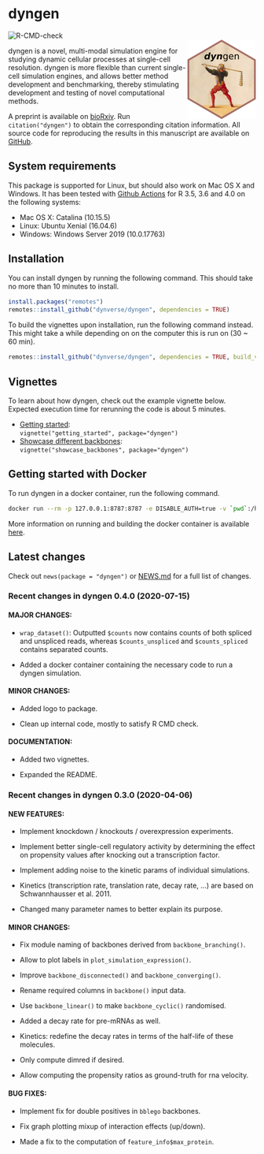 
# dyngen

![R-CMD-check](https://github.com/dynverse/dyngen/workflows/R-CMD-check/badge.svg)<br><img src="man/figures/logo.png" align="right" />

dyngen is a novel, multi-modal simulation engine for studying dynamic
cellular processes at single-cell resolution. dyngen is more flexible
than current single-cell simulation engines, and allows better method
development and benchmarking, thereby stimulating development and
testing of novel computational methods.

A preprint is available on
[bioRxiv](https://www.biorxiv.org/content/10.1101/2020.02.06.936971v2).
Run `citation("dyngen")` to obtain the corresponding citation
information. All source code for reproducing the results in this
manuscript are available on
[GitHub](https://github.com/dynverse/dyngen_manuscript).

## System requirements

This package is supported for Linux, but should also work on Mac OS X
and Windows. It has been tested with [Github
Actions](https://github.com/dynverse/dyngen/actions?query=workflow%3AR-CMD-check)
for R 3.5, 3.6 and 4.0 on the following systems:

  - Mac OS X: Catalina (10.15.5)
  - Linux: Ubuntu Xenial (16.04.6)
  - Windows: Windows Server 2019 (10.0.17763)

## Installation

You can install dyngen by running the following command. This should
take no more than 10 minutes to install.

``` r
install.packages("remotes")
remotes::install_github("dynverse/dyngen", dependencies = TRUE)
```

To build the vignettes upon installation, run the following command
instead. This might take a while depending on on the computer this is
run on (30 \~ 60 min).

``` r
remotes::install_github("dynverse/dyngen", dependencies = TRUE, build_vignettes = TRUE)
```

## Vignettes

To learn about how dyngen, check out the example vignette below.
Expected execution time for rerunning the code is about 5 minutes.

  - [Getting started](vignettes/getting_started.md):  
    `vignette("getting_started", package="dyngen")`
  - [Showcase different backbones](vignettes/showcase_backbones.md):  
    `vignette("showcase_backbones", package="dyngen")`

## Getting started with Docker

To run dyngen in a docker container, run the following command.

``` sh
docker run --rm -p 127.0.0.1:8787:8787 -e DISABLE_AUTH=true -v `pwd`:/home/rstudio/workdir dynverse/dyngen
```

More information on running and building the docker container is
available [here](https://github.com/dynverse/dyngen/tree/master/docker).

## Latest changes

Check out `news(package = "dyngen")` or [NEWS.md](NEWS.md) for a full
list of changes.

<!-- This section gets automatically generated from NEWS.md -->

### Recent changes in dyngen 0.4.0 (2020-07-15)

#### MAJOR CHANGES:

  - `wrap_dataset()`: Outputted `$counts` now contains counts of both
    spliced and unspliced reads, whereas `$counts_unspliced` and
    `$counts_spliced` contains separated counts.

  - Added a docker container containing the necessary code to run a
    dyngen simulation.

#### MINOR CHANGES:

  - Added logo to package.

  - Clean up internal code, mostly to satisfy R CMD check.

#### DOCUMENTATION:

  - Added two vignettes.

  - Expanded the README.

### Recent changes in dyngen 0.3.0 (2020-04-06)

#### NEW FEATURES:

  - Implement knockdown / knockouts / overexpression experiments.

  - Implement better single-cell regulatory activity by determining the
    effect on propensity values after knocking out a transcription
    factor.

  - Implement adding noise to the kinetic params of individual
    simulations.

  - Kinetics (transcription rate, translation rate, decay rate, …) are
    based on Schwannhausser et al. 2011.

  - Changed many parameter names to better explain its purpose.

#### MINOR CHANGES:

  - Fix module naming of backbones derived from `backbone_branching()`.

  - Allow to plot labels in `plot_simulation_expression()`.

  - Improve `backbone_disconnected()` and `backbone_converging()`.

  - Rename required columns in `backbone()` input data.

  - Use `backbone_linear()` to make `backbone_cyclic()` randomised.

  - Added a decay rate for pre-mRNAs as well.

  - Kinetics: redefine the decay rates in terms of the half-life of
    these molecules.

  - Only compute dimred if desired.

  - Allow computing the propensity ratios as ground-truth for rna
    velocity.

#### BUG FIXES:

  - Implement fix for double positives in `bblego` backbones.

  - Fix graph plotting mixup of interaction effects (up/down).

  - Made a fix to the computation of `feature_info$max_protein`.
